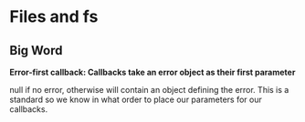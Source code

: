 # Files and fs

## Big Word

**Error-first callback: Callbacks take an error object as their first parameter**

null if no error, otherwise will contain an object defining the error. This is a standard so we know in what order to place our parameters for our callbacks.
